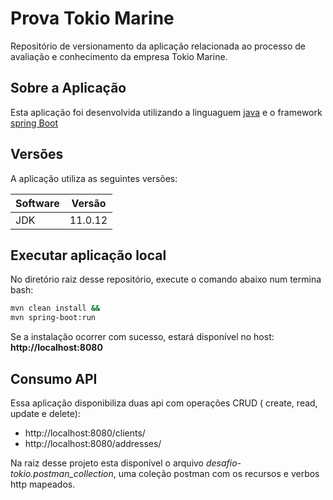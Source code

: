 # Prova Tokio Marine

Repositório de versionamento da aplicação relacionada ao processo de avaliação e conhecimento da empresa Tokio Marine.

## Sobre a Aplicação

Esta aplicação foi desenvolvida utilizando a linguaguem [java](https://www.java.com/pt-BR/) e o framework [spring Boot](https://docs.spring.io/spring-boot/index.html)

## Versões

A aplicação utiliza as seguintes versões:

| Software | Versão |
| --- | --- |
| JDK | 11.0.12 |

## Executar aplicação local

No diretório raiz desse repositório, execute o comando abaixo num termina bash:

``` sh
mvn clean install &&
mvn spring-boot:run
```

Se a instalação ocorrer com sucesso, estará disponível no host: __http://localhost:8080__

## Consumo API

Essa aplicação disponibiliza duas api com operações CRUD ( create, read, update e delete):

- http://localhost:8080/clients/
- http://localhost:8080/addresses/

Na raiz desse projeto esta disponível o arquivo *desafio-tokio.postman_collection*, uma coleção postman com os recursos e verbos http mapeados.
